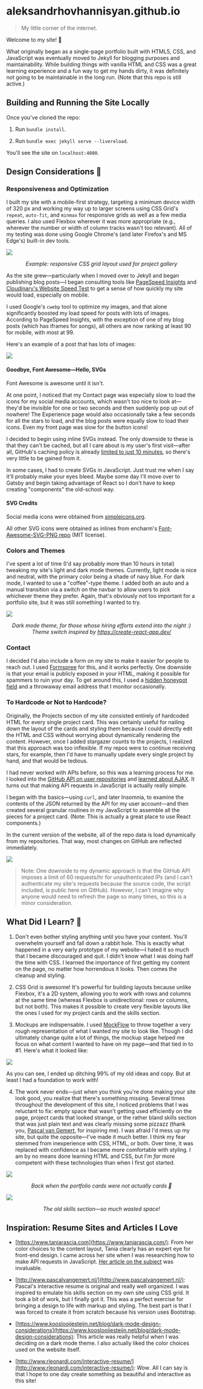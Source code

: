 # aleksandrhovhannisyan.github.io

> My little corner of the internet.

Welcome to my site! 👋

What originally began as a single-page portfolio built with HTML5, CSS, and JavaScript was eventually moved to Jekyll for blogging purposes and maintainability. While building things with vanilla HTML and CSS was a great learning experience and a fun way to get my hands dirty, it was definitely not going to be maintainable in the long run. (Note that this repo is still active.)

## Building and Running the Site Locally

Once you've cloned the repo:

1. Run `bundle install`.

2. Run `bundle exec jekyll serve --livereload`.

You'll see the site on `localhost:4000`.

## Design Considerations 🎨

### Responsiveness and Optimization
I built my site with a mobile-first strategy, targeting a minimum device width of 320 px and working my way up to larger screens using CSS Grid's `repeat`, `auto-fit`, and `minmax` for responsive grids as well as a few media queries. I also used Flexbox wherever it was more appropriate (e.g., wherever the number or width of column tracks wasn't too relevant). All of my testing was done using Google Chrome's (and later Firefox's and MS Edge's) built-in dev tools.

![](https://user-images.githubusercontent.com/19352442/70391780-eb3b0280-19a6-11ea-8ec8-63885d7aa645.png)

<p align="center"><i>Example: responsive CSS grid layout used for project gallery</i></p>

As the site grew—particularly when I moved over to Jekyll and began publishing blog posts—I began consulting tools like [PageSpeed Insights](https://developers.google.com/speed/pagespeed/insights/) and [Cloudinary's Website Speed Test](https://webspeedtest.cloudinary.com) to get a sense of how quickly my site would load, especially on mobile.

I used Google's `cwebp` tool to optimize my images, and that alone significantly boosted my load speed for posts with lots of images. According to PageSpeed Insights, with the exception of one of my blog posts (which has iframes for songs), all others are now ranking at least 90 for mobile, with most at 99.

Here's an example of a post that has lots of images:

![](https://user-images.githubusercontent.com/19352442/64079851-12ed4100-ccbb-11e9-9e8e-1b38962766d3.png)

#### Goodbye, Font Awesome—Hello, SVGs

Font Awesome is awesome until it isn't.

At one point, I noticed that my Contact page was especially slow to load the icons for my social media accounts, which wasn't too nice to look at—they'd be invisible for one or two seconds and then suddenly pop up out of nowhere! The Experience page would also occasionally take a few seconds for all the stars to load, and the blog posts were equally slow to load their icons. Even my front page was slow for the button icons!

I decided to begin using inline SVGs instead. The only downside to these is that they can't be cached, but all I care about is my user's first visit—after all, GitHub's caching policy is already [limited to just 10 minutes](https://webapps.stackexchange.com/a/119294), so there's very little to be gained from it.

In some cases, I had to create SVGs in JavaScript. Just trust me when I say it'll probably make your eyes bleed. Maybe some day I'll move over to Gatsby and begin taking advantage of React so I don't have to keep creating "components" the old-school way.

#### SVG Credits

Social media icons were obtained from [simpleicons.org](https://simpleicons.org).

All other SVG icons were obtained as inlines from encharm's [Font-Awesome-SVG-PNG repo](https://github.com/encharm/Font-Awesome-SVG-PNG/tree/master/black/svg) (MIT license).

### Colors and Themes

I've spent a lot of time (I'd say probably more than 10 hours in total) tweaking my site's light and dark mode themes. Currently, light mode is nice and neutral, with the primary color being a shade of navy blue. For dark mode, I wanted to use a "coffee"-type theme. I added both an auto and a manual transition via a switch on the navbar to allow users to pick whichever theme they prefer. Again, that's obviously not too important for a portfolio site, but it was still something I wanted to try.

![](https://user-images.githubusercontent.com/19352442/71417317-ac59ad80-2632-11ea-8fdc-7e442b7196da.png)

<p align="center"><i>Dark mode theme, for those whose hiring efforts extend into the night :) Theme switch inspired by <a href="https://create-react-app.dev/">https://create-react-app.dev/</a></i></p>

### Contact
I decided I'd also include a form on my site to make it easier for people to reach out. I used [Formspree](https://github.com/formspree/formspree) for this, and it works perfectly. One downside is that your email is publicly exposed in your HTML, making it possible for spammers to ruin your day. To get around this, I used a [hidden honeypot field](https://help.formspree.io/hc/en-us/articles/360013580813-Honeypot-spam-filtering) and a throwaway email address that I monitor occasionally.

### To Hardcode or Not to Hardcode?
Originally, the Projects section of my site consisted entirely of hardcoded HTML for every single project card. This was certainly useful for nailing down the layout of the cards and styling them because I could directly edit the HTML and CSS without worrying about dynamically rendering the content. However, once I added stargazer counts to the projects, I realized that this approach was too inflexible. If my repos were to continue receiving stars, for example, then I'd have to manually update every single project by hand, and that would be tedious.

I had never worked with APIs before, so this was a learning process for me. I looked into the [GitHub API on user repositories](https://developer.github.com/v3/repos/#list-user-repositories) and [learned about AJAX](https://www.taniarascia.com/how-to-connect-to-an-api-with-javascript/). It turns out that making API requests in JavaScript is actually really simple.

I began with the basics&mdash;using `curl`, and later Insomnia, to examine the contents of the JSON returned by the API for my user account&mdash;and then created several granular routines in my JavaScript to assemble all the pieces for a project card. (Note: This is actually a great place to use React components.)

In the current version of the website, all of the repo data is load dynamically from my repositories. That way, most changes on GitHub are reflected immediately.

![](https://user-images.githubusercontent.com/19352442/60967104-da973b00-a2e7-11e9-8a3d-7ca5ee606eb6.png)

> Note: One downside to my dynamic approach is that the GitHub API imposes a limit of 60 requests/hr for unauthenticated IPs (and I can't authenticate my site's requests because the source code, the script included, is public here on GitHub). However, I can't imagine why anyone would need to refresh the page so many times, so this is a minor consideration.

## What Did I Learn? 💭

1. Don't even bother styling anything until you have your content. You'll overwhelm yourself and fall down a rabbit hole. This is exactly what happened in a very early prototype of my website&mdash;I hated it so much that I became discouraged and quit. I didn't know what I was doing half the time with CSS. I learned the importance of first getting my content on the page, no matter how horrendous it looks. Then comes the cleanup and styling.

2. CSS Grid is awesome! It's powerful for building layouts because unlike Flexbox, it's a 2D system, allowing you to work with rows and columns at the same time (whereas Flexbox is unidirectional: rows or columns, but not both). This makes it possible to create very flexible layouts like the ones I used for my project cards and the skills section.

3. Mockups are indispensable. I used [MockFlow](https://www.mockflow.com/) to throw together a very rough representation of what I wanted my site to look like. Though I did ultimately change quite a lot of things, the mockup stage helped me focus on what content I wanted to have on my page—and that tied in to #1. Here's what it looked like:

![](https://user-images.githubusercontent.com/19352442/59712852-0ab55780-91dc-11e9-833f-b7b660491608.png)

As you can see, I ended up ditching 99% of my old ideas and copy. But at least I had a foundation to work with!

4. The work never ends&mdash;just when you think you're done making your site look good, you realize that there's something missing. Several times throughout the development of this site, I noticed problems that I was reluctant to fix: empty space that wasn't getting used efficiently on the page, project cards that looked strange, or the rather bland skills section that was just plain text and was clearly missing some pizzazz (thank you, [Pascal van Gemert](http://www.pascalvangemert.nl/), for inspiring me). I was afraid I'd mess up my site, but quite the opposite—I've made it much better. I think my fear stemmed from inexperience with CSS, HTML, or both. Over time, it was replaced with confidence as I became more comfortable with styling. I am by no means done learning HTML and CSS, but I'm *far* more competent with these technologies than when I first got started.

![](https://user-images.githubusercontent.com/19352442/59555102-8369a900-8f7b-11e9-9806-4102d56424be.png)

<p align="center"><i>Back when the portfolio cards were not actually cards 😬</i></p>

![](https://user-images.githubusercontent.com/19352442/59555081-4e5d5680-8f7b-11e9-8445-0a5079f20212.png)

<p align="center"><i>The old skills section—so much wasted space!</i></p>

## Inspiration: Resume Sites and Articles I Love

- [https://www.taniarascia.com](https://www.taniarascia.com/): From her color choices to the content layout, Tania clearly has an expert eye for front-end design. I came across her site when I was researching how to make API requests in JavaScript. [Her article on the subject](https://www.taniarascia.com/how-to-connect-to-an-api-with-javascript/) was invaluable.

- [http://www.pascalvangemert.nl/](http://www.pascalvangemert.nl/): Pascal's interactive resume is original and really well organized. I was inspired to emulate his skills section on my own site using CSS grid. It took a bit of work, but I finally got it. This was a perfect exercise for bringing a design to life with markup and styling. The best part is that I was forced to create it from scratch because his version uses Bootstrap.

- [https://www.kooslooijesteijn.net/blog/dark-mode-design-considerations](https://www.kooslooijesteijn.net/blog/dark-mode-design-considerations): This article was really helpful when I was deciding on a dark mode theme. I also actually liked the color choices used on the website itself.

- [http://www.rleonardi.com/interactive-resume/](http://www.rleonardi.com/interactive-resume/): *Wow*. All I can say is that I hope to one day create something as beautiful and interactive as this site!
